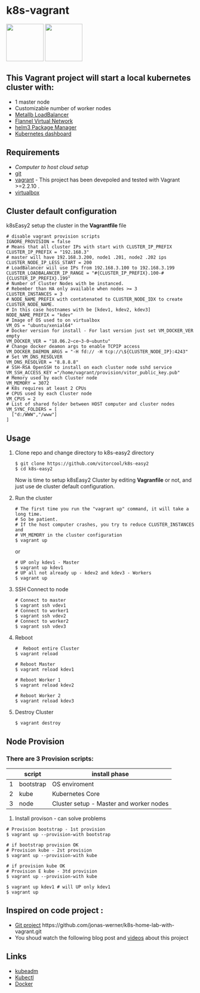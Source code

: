 # k8s-vagrant
<img src="https://kubernetes.io/images/favicon.png" width="100" height="100" /> <img src="https://hyzxph.media.zestyio.com/Vagrant_VerticalLogo_FullColor.rkvQk0Hax.svg" width="100" height="100" />

## This Vagrant project will start a local kubernetes cluster with:
- 1 master node
- Customizable number of worker nodes
- [Metallb LoadBalancer](https://metallb.universe.tf/installation/)
- [Flannel Virtual Network](https://coreos.com/flannel/docs/latest/)
- [helm3 Package Manager](https://helm.sh/docs/)
- [Kubernetes dashboard](https://kubernetes.io/docs/setup/)

## Requirements
- *Computer to host cloud setup*
- [git](https://git-scm.com/downloads)
- [vagrant](https://www.vagrantup.com/downloads.html) - This project has been devepoled and tested with Vagrant >=2.2.10 .
- [virtualbox](https://www.virtualbox.org/wiki/Downloads)


## Cluster default configuration
 k8sEasy2 setup the cluster in the <b> Vagrantfile </b> file
  ```shell
  # disable vagrant provision scripts
  IGNORE_PROVISION = false
  # Means that all cluster IPs with start with CLUSTER_IP_PREFIX
  CLUSTER_IP_PREFIX = "192.168.3"
  # master will have 192.168.3.200, node1 .201, node2 .202 ips
  CLUSTER_NODE_IP_LESS_START = 200  
  # LoadBalancer wiil use IPs from 192.168.3.100 to 192.168.3.199
  CLUSTER_LOADBALANCER_IP_RANGE = "#{CLUSTER_IP_PREFIX}.100-#{CLUSTER_IP_PREFIX}.199"
  # Number of Cluster Nodes with be instanced.
  # Rebember than HA only available when nodes >= 3
  CLUSTER_INSTANCES = 3
  # NODE_NAME_PREFIX with contatenated to CLUSTER_NODE_IDX to create CLUSTER_NODE_NAME.
  # In this case hostnames with be [kdev1, kdev2, kdev3]
  NODE_NAME_PREFIX = "kdev"
  # Image of OS used to on virtualbox
  VM_OS = "ubuntu/xenial64"
  # Docker version for install - For last version just set VM_DOCKER_VER empty
  VM_DOCKER_VER = "18.06.2~ce~3-0~ubuntu"
  # Change docker deamon args to enable TCPIP access
  VM_DOCKER_DAEMON_ARGS = "-H fd:// -H tcp://\${CLUSTER_NODE_IP}:4243"
  # Set VM_DNS_RESOLVER
  VM_DNS_RESOLVER = "8.8.8.8"
  # SSH-RSA OpenSSH to install on each cluster node sshd service
  VM_SSH_ACCESS_KEY ="/home/vagrant/provision/vitor_public_key.pub"  
  # Memory used by each Cluster node
  VM_MEMORY = 3072
  # K8s requires at least 2 CPUs
  # CPUS used by each Cluster node
  VM_CPUS = 2
  # List of shared folder between HOST computer and cluster nodes
  VM_SYNC_FOLDERS = [
    ["d:/WWW","/www"]
  ]
  ```

## Usage

1. Clone repo and change directory to k8s-easy2 directory
    ```shell
    $ git clone https://github.com/vitorcool/k8s-easy2
    $ cd k8s-easy2
    ```
    Now is time to setup k8sEasy2 Cluster by editing <b>Vagranfile</b> or not, and just use de cluster default configuration.

2. Run the cluster
    ```shell
    # The first time you run the "vagrant up" command, it will take a long time.
    # So be patient.
    # If the host computer crashes, you try to reduce CLUSTER_INSTANCES and
    # VM_MEMORY in the cluster configuration  
    $ vagrant up
    ```
    or

    ```shell
    # UP only kdev1 - Master
    $ vagrant up kdev1
    # UP all not already up - kdev2 and kdev3 - Workers
    $ vagrant up    
    ```

3. SSH Connect to node
    ```shell
    # Connect to master
    $ vagrant ssh vdev1
    # Connect to worker1
    $ vagrant ssh vdev2
    # Connect to worker2
    $ vagrant ssh vdev3
    ```
5. Reboot
    ```shell
    #  Reboot entire Cluster
    $ vagrant reload    

    # Reboot Master
    $ vagrant reload kdev1  

    # Reboot Worker 1
    $ vagrant reload kdev2  

    # Reboot Worker 2
    $ vagrant reload kdev3
    ```

6. Destroy Cluster
    ```shell
    $ vagrant destroy
    ```    


## Node Provision

### There are 3 Provision scripts:
||script | install phase
--- | --- | ---
|1|bootstrap | OS enviroment
|2|kube|Kubernetes Core
|3|node| Cluster setup - Master and worker nodes


1. Install provison - can solve problems
```shell
# Provision bootstrap - 1st provision
$ vagrant up --provision-with bootstrap
```
```shell
# if bootstrap provision OK
# Provision kube - 2st provision
$ vagrant up --provision-with kube
```
```shell
# if provision kube OK
# Provision E kube - 3td provision
$ vagrant up --provision-with kube
```
```shell
$ vagrant up kdev1 # will UP only kdev1
$ vagrant up    
```



## Inspired on code project :
  - [Git project](https://github.com/jonas-werner/k8s-home-lab-with-vagrant.git) https:\/\/github.com/jonas-werner/k8s-home-lab-with-vagrant.git
  - You shoud watch the following blog post and [videos](https://jonamiki.com/2019/11/09/kubernetes-home-lab-upgraded-edition-with-functional-loadbalancer-and-external-access-to-pods/) about this project

## Links
- [kubeadm](https://kubernetes.io/docs/admin/kubeadm/)
- [Kubectl](https://kubernetes.io/docs/reference/kubectl/overview/)
- [Docker](https://docs.docker.com/)
